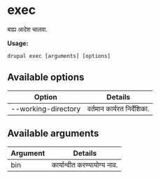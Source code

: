 # exec
बाह्य आदेश चालवा.

**Usage:**
```
drupal exec [arguments] [options]
```

## Available options
Option | Details
-------|-------------
--working-directory | वर्तमान कार्यरत निर्देशिका.

## Available arguments
Argument | Details
---------|-------------
bin | कार्यान्वीत करण्यायोग्य नाव.
